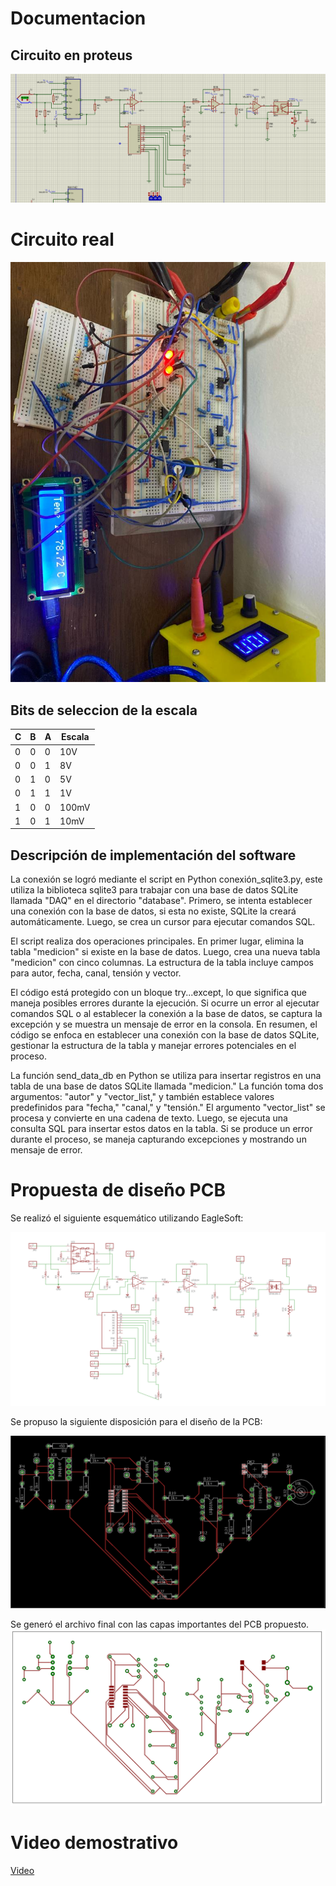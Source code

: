 
# Documentacion

## Circuito en proteus
![circuito](Circuito.png)

# Circuito real
![circuitoreal](Circuitoreal.jpg)

## Bits de seleccion de la escala 
|C|B|A|Escala|
|-|-|-|--------|
|0|0|0|10V|
|0|0|1|8V|
|0|1|0|5V|
|0|1|1|1V|
|1|0|0|100mV|
|1|0|1|10mV|

## Descripción de implementación del software
La conexión se logró mediante el script en Python conexión_sqlite3.py, este utiliza la biblioteca sqlite3 para trabajar con una base de datos SQLite llamada "DAQ" en el directorio "database". Primero, se intenta establecer una conexión con la base de datos, si esta no existe, SQLite la creará automáticamente. Luego, se crea un cursor para ejecutar comandos SQL.

El script realiza dos operaciones principales. En primer lugar, elimina la tabla "medicion" si existe en la base de datos. Luego, crea una nueva tabla "medicion" con cinco columnas. La estructura de la tabla incluye campos para autor, fecha, canal, tensión y vector.

El código está protegido con un bloque try...except, lo que significa que maneja posibles errores durante la ejecución. Si ocurre un error al ejecutar comandos SQL o al establecer la conexión a la base de datos, se captura la excepción y se muestra un mensaje de error en la consola. En resumen, el código se enfoca en establecer una conexión con la base de datos SQLite, gestionar la estructura de la tabla y manejar errores potenciales en el proceso.

La función send_data_db en Python se utiliza para insertar registros en una tabla de una base de datos SQLite llamada "medicion." La función toma dos argumentos: "autor" y "vector_list," y también establece valores predefinidos para "fecha," "canal," y "tensión." El argumento "vector_list" se procesa y convierte en una cadena de texto. Luego, se ejecuta una consulta SQL para insertar estos datos en la tabla. Si se produce un error durante el proceso, se maneja capturando excepciones y mostrando un mensaje de error.

# Propuesta de diseño PCB
Se realizó el siguiente esquemático utilizando EagleSoft:

![PCB1](SchemePCB.png)

Se propuso la siguiente disposición para el diseño de la PCB:

![PCB1](SchemePCBSecond.png)

Se generó el archivo final con las capas importantes del PCB propuesto.
![PCB1](PCBFinal.png)

# Video demostrativo
[Video](https://youtu.be/nFeRRmKJOsY)
